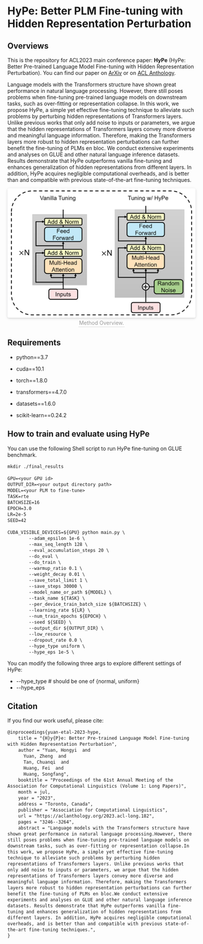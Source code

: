 
# HyPe: Better PLM Fine-tuning with Hidden Representation Perturbation


## Overviews

This is the repository for ACL2023 main conference paper: **HyPe** (HyPe: Better Pre-trained Language Model Fine-tuning with Hidden Representation Perturbation). You can find our paper on [ArXiv](https://arxiv.org/abs/2212.08853) or on [ACL Anthology](https://aclanthology.org/2023.acl-long.182/).

Language models with the Transformers structure have shown great performance in natural language processing.
However, there still poses problems when fine-tuning pre-trained language models on downstream tasks, such as over-fitting or representation collapse.
In this work, we propose HyPe, a simple yet effective fine-tuning technique to alleviate such problems by perturbing hidden representations of Transformers layers. Unlike previous works that only add noise to inputs or parameters, we argue that the hidden representations of Transformers layers convey more diverse and meaningful language information. 
Therefore, making the Transformers layers more robust to hidden representation perturbations can further benefit the fine-tuning of PLMs en bloc.
We conduct extensive experiments and analyses on GLUE and other natural language inference datasets. Results demonstrate that HyPe outperforms vanilla fine-tuning and enhances generalization of hidden representations from different layers. In addition, HyPe acquires negligible computational overheads, and is better than and compatible with previous state-of-the-art fine-tuning techniques.

<center>
    <a target="_blank"><img style="border-radius: 0.3125em;
    box-shadow: 0 2px 4px 0 rgba(34,36,38,.12),0 2px 10px 0 rgba(34,36,38,.08);"
    src="./overview.PNG"></a>
    <br>
    <div style="color:orange; border-bottom: 1px solid #d9d9d9;
    display: inline-block;
    color: #999;
    padding: 2px;">Method Overview.</div>
</center>

## Requirements

- python==3.7
- cuda==10.1
- torch==1.8.0

- transformers==4.7.0
- datasets==1.6.0
- scikit-learn==0.24.2

## How to train and evaluate using HyPe

You can use the following Shell script to run HyPe fine-tuning on GLUE benchmark.

```
mkdir ./final_results

GPU=<your GPU id>
OUTPUT_DIR=<your output directory path>
MODEL=<your PLM to fine-tune>
TASK=rte
BATCHSIZE=16
EPOCH=3.0
LR=2e-5
SEED=42

CUDA_VISIBLE_DEVICES=${GPU} python main.py \
        --adam_epsilon 1e-6 \
        --max_seq_length 128 \
        --eval_accumulation_steps 20 \
        --do_eval \
        --do_train \
        --warmup_ratio 0.1 \
        --weight_decay 0.01 \
        --save_total_limit 1 \
        --save_steps 30000 \
        --model_name_or_path ${MODEL} \
        --task_name ${TASK} \
        --per_device_train_batch_size ${BATCHSIZE} \
        --learning_rate ${LR} \
        --num_train_epochs ${EPOCH} \
        --seed ${SEED} \
        --output_dir ${OUTPUT_DIR} \
        --low_resource \
        --dropout_rate 0.0 \
        --hype_type uniform \
        --hype_eps 1e-5 \

```

You can modify the following three args to explore different settings of HyPe:
- --hype_type # should be one of {normal, uniform}
- --hype_eps

## Citation
If you find our work useful, please cite:

```
@inproceedings{yuan-etal-2023-hype,
    title = "{H}y{P}e: Better Pre-trained Language Model Fine-tuning with Hidden Representation Perturbation",
    author = "Yuan, Hongyi  and
      Yuan, Zheng  and
      Tan, Chuanqi  and
      Huang, Fei  and
      Huang, Songfang",
    booktitle = "Proceedings of the 61st Annual Meeting of the Association for Computational Linguistics (Volume 1: Long Papers)",
    month = jul,
    year = "2023",
    address = "Toronto, Canada",
    publisher = "Association for Computational Linguistics",
    url = "https://aclanthology.org/2023.acl-long.182",
    pages = "3246--3264",
    abstract = "Language models with the Transformers structure have shown great performance in natural language processing.However, there still poses problems when fine-tuning pre-trained language models on downstream tasks, such as over-fitting or representation collapse.In this work, we propose HyPe, a simple yet effective fine-tuning technique to alleviate such problems by perturbing hidden representations of Transformers layers. Unlike previous works that only add noise to inputs or parameters, we argue that the hidden representations of Transformers layers convey more diverse and meaningful language information. Therefore, making the Transformers layers more robust to hidden representation perturbations can further benefit the fine-tuning of PLMs en bloc.We conduct extensive experiments and analyses on GLUE and other natural language inference datasets. Results demonstrate that HyPe outperforms vanilla fine-tuning and enhances generalization of hidden representations from different layers. In addition, HyPe acquires negligible computational overheads, and is better than and compatible with previous state-of-the-art fine-tuning techniques.",
}
```
